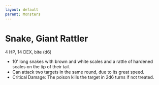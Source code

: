 ```yaml
---
layout: default
parent: Monsters
---
```

# Snake, Giant Rattler
4 HP, 14 DEX, bite (d6)
-   10' long snakes with brown and white scales and a rattle of hardened
    scales on the tip of their tail.
-   Can attack two targets in the same round, due to its great speed.
-   Critical Damage: The poison kills the target in 2d6 turns if not
    treated.
